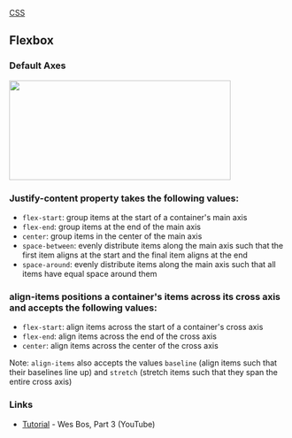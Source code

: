 [CSS](index.md)

## Flexbox

### Default Axes

<img src="https://cask.scotch.io/2015/04/CSS3-Flexbox-Model.jpg" height="180" width="400">

### Justify-content property takes the following values:
- `flex-start`: group items at the start of a container's main axis
- `flex-end`: group items at the end of the main axis
- `center`: group items in the center of the main axis
- `space-between`: evenly distribute items along the main axis such that the first item aligns at the start and the final item aligns at the end
- `space-around`: evenly distribute items along the main axis such that all items have equal space around them

### align-items positions a container's items across its cross axis and accepts the following values:
- `flex-start`: align items across the start of a container's cross axis
- `flex-end`: align items across the end of the cross axis
- `center`: align items across the center of the cross axis

Note: `align-items` also accepts the values `baseline` (align items such that their baselines line up) and `stretch` (stretch items such that they span the entire cross axis)

### Links

- [Tutorial](https://www.youtube.com/watch?v=_vEjcueG3zY&list=PLu8EoSxDXHP7xj_y6NIAhy0wuCd4uVdid#t=245.086938) - Wes Bos, Part 3 (YouTube)
